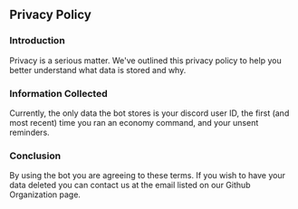 ## Privacy Policy

### Introduction

Privacy is a serious matter. We've outlined this privacy policy to help you better understand what data is stored and why.

### Information Collected

Currently, the only data the bot stores is your discord user ID, the first (and most recent) time you ran an economy command, and your unsent reminders.

### Conclusion

By using the bot you are agreeing to these terms. If you wish to have your data deleted you can contact us at the email listed on our Github Organization page.